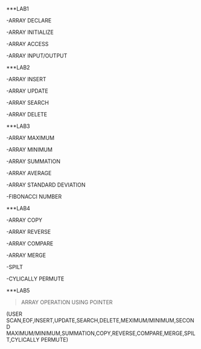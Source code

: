 ***LAB1

-ARRAY DECLARE

-ARRAY INITIALIZE

-ARRAY ACCESS

-ARRAY INPUT/OUTPUT

***LAB2

-ARRAY INSERT

-ARRAY UPDATE

-ARRAY SEARCH

-ARRAY DELETE

***LAB3

-ARRAY MAXIMUM

-ARRAY MINIMUM

-ARRAY SUMMATION

-ARRAY AVERAGE

-ARRAY STANDARD DEVIATION

-FIBONACCI NUMBER

***LAB4

-ARRAY COPY

-ARRAY REVERSE

-ARRAY COMPARE

-ARRAY MERGE

-SPILT

-CYLICALLY PERMUTE

***LAB5

 >ARRAY OPERATION USING POINTER

(USER SCAN,EOF,INSERT,UPDATE,SEARCH,DELETE,MEXIMUM/MINIMUM,SECOND MAXIMUM/MINIMUM,SUMMATION,COPY,REVERSE,COMPARE,MERGE,SPILT,CYLICALLY PERMUTE)








